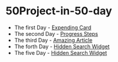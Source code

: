 # 50Project-in-50-day

- The first Day - [Expending Card](https://50project.netlify.app/01-first/index.html)
- The second Day - [Progress Steps](https://50project.netlify.app/02-second/index.html)
- The third Day - [Amazing Article](https://50project.netlify.app/03-third/index.html)
- The forth Day - [Hidden Search Widget](https://50project.netlify.app/04-foure/index.html)
- The five Day - [Hidden Search Widget](https://50project.netlify.app/05-five/index.html)
